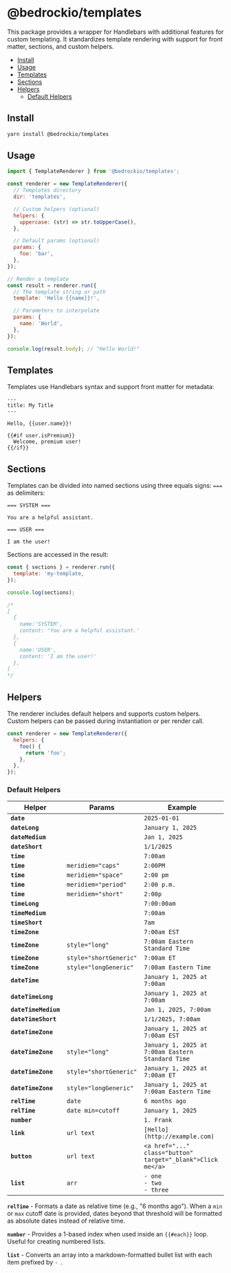 # @bedrockio/templates

This package provides a wrapper for Handlebars with additional features for
custom templating. It standardizes template rendering with support for front
matter, sections, and custom helpers.

- [Install](#install)
- [Usage](#usage)
- [Templates](#templates)
- [Sections](#sections)
- [Helpers](#helpers)
  - [Default Helpers](#default-helpers)

## Install

```bash
yarn install @bedrockio/templates
```

## Usage

```js
import { TemplateRenderer } from '@bedrockio/templates';

const renderer = new TemplateRenderer({
  // Templates directory
  dir: 'templates',

  // Custom helpers (optional)
  helpers: {
    uppercase: (str) => str.toUpperCase(),
  },

  // Default params (optional)
  params: {
    foo: 'bar',
  },
});

// Render a template
const result = renderer.run({
  // The template string or path
  template: 'Hello {{name}}!',

  // Parameters to interpolate
  params: {
    name: 'World',
  },
});

console.log(result.body); // "Hello World!"
```

## Templates

Templates use Handlebars syntax and support front matter for metadata:

```
---
title: My Title
---

Hello, {{user.name}}!

{{#if user.isPremium}}
  Welcome, premium user!
{{/if}}
```

## Sections

Templates can be divided into named sections using three equals signs: `===` as
delimiters:

```
=== SYSTEM ===

You are a helpful assistant.

=== USER ===

I am the user!
```

Sections are accessed in the result:

```js
const { sections } = renderer.run({
  template: 'my-template,
});

console.log(sections);

/*
[
  {
    name:'SYSTEM',
    content: 'You are a helpful assistant.'
  },
  {
    name:'USER',
    content: 'I am the user!'
  },
]
*/

```

## Helpers

The renderer includes default helpers and supports custom helpers. Custom
helpers can be passed during instantiation or per render call.

```js
const renderer = new TemplateRenderer({
  helpers: {
    foo() {
      return 'foo';
    },
  },
});
```

### Default Helpers

| Helper               | Params                 | Example                                                     |
| -------------------- | ---------------------- | ----------------------------------------------------------- |
| **`date`**           |                        | `2025-01-01`                                                |
| **`dateLong`**       |                        | `January 1, 2025`                                           |
| **`dateMedium`**     |                        | `Jan 1, 2025`                                               |
| **`dateShort`**      |                        | `1/1/2025`                                                  |
| **`time`**           |                        | `7:00am`                                                    |
| **`time`**           | `meridiem="caps"`      | `2:00PM`                                                    |
| **`time`**           | `meridiem="space"`     | `2:00 pm`                                                   |
| **`time`**           | `meridiem="period"`    | `2:00 p.m.`                                                 |
| **`time`**           | `meridiem="short"`     | `2:00p`                                                     |
| **`timeLong`**       |                        | `7:00:00am`                                                 |
| **`timeMedium`**     |                        | `7:00am`                                                    |
| **`timeShort`**      |                        | `7am`                                                       |
| **`timeZone`**       |                        | `7:00am EST`                                                |
| **`timeZone`**       | `style="long"`         | `7:00am Eastern Standard Time`                              |
| **`timeZone`**       | `style="shortGeneric"` | `7:00am ET`                                                 |
| **`timeZone`**       | `style="longGeneric"`  | `7:00am Eastern Time`                                       |
| **`dateTime`**       |                        | `January 1, 2025 at 7:00am`                                 |
| **`dateTimeLong`**   |                        | `January 1, 2025 at 7:00am`                                 |
| **`dateTimeMedium`** |                        | `Jan 1, 2025, 7:00am`                                       |
| **`dateTimeShort`**  |                        | `1/1/2025, 7:00am`                                          |
| **`dateTimeZone`**   |                        | `January 1, 2025 at 7:00am EST`                             |
| **`dateTimeZone`**   | `style="long"`         | `January 1, 2025 at 7:00am Eastern Standard Time`           |
| **`dateTimeZone`**   | `style="shortGeneric"` | `January 1, 2025 at 7:00am ET`                              |
| **`dateTimeZone`**   | `style="longGeneric"`  | `January 1, 2025 at 7:00am Eastern Time`                    |
| **`relTime`**        | `date`                 | `6 months ago`                                              |
| **`relTime`**        | `date min=cutoff`      | `January 1, 2025`                                           |
| **`number`**         |                        | `1. Frank`                                                  |
| **`link`**           | `url text`             | `[Hello](http://example.com)`                               |
| **`button`**         | `url text`             | `<a href="..." class="button" target="_blank">Click me</a>` |
| **`list`**           | `arr`                  | `- one`<br>`- two`<br>`- three`                             |

**`relTime`** - Formats a date as relative time (e.g., "6 months ago"). When a
`min` or `max` cutoff date is provided, dates beyond that threshold will be
formatted as absolute dates instead of relative time.

**`number`** - Provides a 1-based index when used inside an `{{#each}}` loop.
Useful for creating numbered lists.

**`list`** - Converts an array into a markdown-formatted bullet list with each
item prefixed by `- `.
